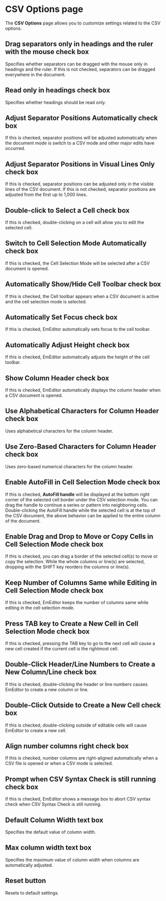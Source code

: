 # CSV Options page

The **CSV Options** page allows you to customize settings related to the CSV options.

## Drag separators only in headings and the ruler with the mouse check box

Specifies whether separators can be dragged with the mouse only in headings and the ruler. If this is not checked, separators can be dragged everywhere in the document.

## Read only in headings check box

Specifies whether headings should be read only.

## Adjust Separator Positions Automatically check box

If this is checked, separator positions will be adjusted automatically when the document mode is switch to a CSV mode and other major edits have occurred.

## Adjust Separator Positions in Visual Lines Only check box

If this is checked, separator positions can be adjusted only in the visible lines of the CSV document. If this is not checked, separator positions are adjusted from the first up to 1,000 lines.

## Double-click to Select a Cell check box

If this is checked, double-clicking on a cell will allow you to edit the selected cell.

## Switch to Cell Selection Mode Automatically check box

If this is checked, the Cell Selection Mode will be selected after a CSV document is opened.

## Automatically Show/Hide Cell Toolbar check box

If this is checked, the Cell toolbar appears when a CSV document is active and the cell selection mode is selected.

## Automatically Set Focus check box

If this is checked, EmEditor automatically sets focus to the cell toolbar.

## Automatically Adjust Height check box

If this is checked, EmEditor automatically adjusts the height of the cell toolbar.

## Show Column Header check box

If this is checked, EmEditor automatically displays the column header when a CSV document is opened.

## Use Alphabetical Characters for Column Header check box

Uses alphabetical characters for the column header.

## Use Zero-Based Characters for Column Header check box

Uses zero-based numerical characters for the column header.

## Enable AutoFill in Cell Selection Mode check box

If this is checked, **AutoFill handle** will be displayed at the bottom right corner of the selected cell border under the CSV selection mode. You can drag the handle to continue a series or pattern into neighboring cells. Double-clicking the AutoFill handle while the selected cell is at the top of the CSV document, the above behavior can be applied to the entire column of the document.

## Enable Drag and Drop to Move or Copy Cells in Cell Selection Mode check box

If this is checked, you can drag a border of the selected cell(s) to move or copy the selection. While the whole columns or line(s) are selected, dropping with the SHIFT key reorders the columns or line(s).

## Keep Number of Columns Same while Editing in Cell Selection Mode check box

If this is checked, EmEditor keeps the number of columns same while editing in the cell selection mode.

## Press TAB key to Create a New Cell in Cell Selection Mode check box

If this is checked, pressing the TAB key to go to the next cell will cause a new cell created if the current cell is the rightmost cell.

## Double-Click Header/Line Numbers to Create a New Column/Line check box

If this is checked, double-clicking the header or line numbers causes EmEditor to create a new column or line.

## Double-Click Outside to Create a New Cell check box

If this is checked, double-clicking outside of editable cells will cause EmEditor to create a new cell.

## Align number columns right check box

If this is checked, number columns are right-aligned automatically when a CSV file is opened or when a CSV mode is selected.

## Prompt when CSV Syntax Check is still running check box

If this is checked, EmEditor shows a message box to abort CSV syntax check when CSV Syntax Check is still running.

## Default Column Width text box

Specifies the default value of column width.

## Max column width text box

Specifies the maximum value of column width when columns are automatically adjusted.

## Reset button

Resets to default settings.

